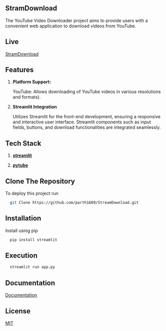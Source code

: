 
## StramDownload

The YouTube Video Downloader project aims to provide users with a convenient web application to download videos from YouTube. 

## Live
[StramDownload](https://streamdownload.streamlit.app/)
## Features

1. <b> Platform Support: </b>

    YouTube: Allows downloading of YouTube videos in various resolutions and formats).
    

2. <b> Streamlit Integration </b>

    Utilizes Streamlit for the front-end development, ensuring a responsive and interactive user interface.
    Streamlit components such as input fields, buttons, and download functionalities are integrated seamlessly.
   
## Tech Stack

1. **[streamlit](https://streamlit.io/)** 

1. **[pytube](https://pypi.org/project/pytube/)** 




## Clone The Repository 

To deploy this project run

```bash
  git Clone https://github.com/parth1609/StreamDownload.git
```
## Installation

Install using pip

```bash
  pip install streamlit
```

## Execution 

```bash
  streamlit run app.py
```

## Documentation

[Documentation](https://github.com/parth1609/StreamDownload/blob/main/README.md)


## License

[MIT](https://github.com/parth1609/StreamDownload/blob/main/LICENSE)

